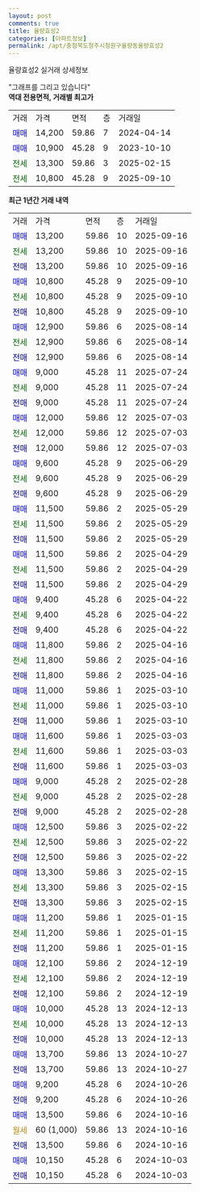 ```yaml
---
layout: post
comments: true
title: 율량효성2
categories: [아파트정보]
permalink: /apt/충청북도청주시청원구율량동율량효성2
---
```


율량효성2 실거래 상세정보

<script type="text/javascript">
  google.charts.load('current', {'packages':['line', 'corechart']});
  google.charts.setOnLoadCallback(drawChart);

  function drawChart() {
    var data = new google.visualization.DataTable();
    data.addColumn('date', '거래일');
    data.addColumn('number', "매매");
    data.addColumn('number', "전세");
    data.addColumn('number', "전매");

    data.addRows([[new Date(Date.parse("2025-09-16")), 13200, null, null], [new Date(Date.parse("2025-09-16")), null, 13200, null], [new Date(Date.parse("2025-09-16")), null, null, 13200], [new Date(Date.parse("2025-09-10")), 10800, null, null], [new Date(Date.parse("2025-09-10")), null, 10800, null], [new Date(Date.parse("2025-09-10")), null, null, 10800], [new Date(Date.parse("2025-08-14")), 12900, null, null], [new Date(Date.parse("2025-08-14")), null, 12900, null], [new Date(Date.parse("2025-08-14")), null, null, 12900], [new Date(Date.parse("2025-07-24")), 9000, null, null], [new Date(Date.parse("2025-07-24")), null, 9000, null], [new Date(Date.parse("2025-07-24")), null, null, 9000], [new Date(Date.parse("2025-07-03")), 12000, null, null], [new Date(Date.parse("2025-07-03")), null, 12000, null], [new Date(Date.parse("2025-07-03")), null, null, 12000], [new Date(Date.parse("2025-06-29")), 9600, null, null], [new Date(Date.parse("2025-06-29")), null, 9600, null], [new Date(Date.parse("2025-06-29")), null, null, 9600], [new Date(Date.parse("2025-05-29")), 11500, null, null], [new Date(Date.parse("2025-05-29")), null, 11500, null], [new Date(Date.parse("2025-05-29")), null, null, 11500], [new Date(Date.parse("2025-04-29")), 11500, null, null], [new Date(Date.parse("2025-04-29")), null, 11500, null], [new Date(Date.parse("2025-04-29")), null, null, 11500], [new Date(Date.parse("2025-04-22")), 9400, null, null], [new Date(Date.parse("2025-04-22")), null, 9400, null], [new Date(Date.parse("2025-04-22")), null, null, 9400], [new Date(Date.parse("2025-04-16")), 11800, null, null], [new Date(Date.parse("2025-04-16")), null, 11800, null], [new Date(Date.parse("2025-04-16")), null, null, 11800], [new Date(Date.parse("2025-03-10")), 11000, null, null], [new Date(Date.parse("2025-03-10")), null, 11000, null], [new Date(Date.parse("2025-03-10")), null, null, 11000], [new Date(Date.parse("2025-03-03")), 11600, null, null], [new Date(Date.parse("2025-03-03")), null, 11600, null], [new Date(Date.parse("2025-03-03")), null, null, 11600], [new Date(Date.parse("2025-02-28")), 9000, null, null], [new Date(Date.parse("2025-02-28")), null, 9000, null], [new Date(Date.parse("2025-02-28")), null, null, 9000], [new Date(Date.parse("2025-02-22")), 12500, null, null], [new Date(Date.parse("2025-02-22")), null, 12500, null], [new Date(Date.parse("2025-02-22")), null, null, 12500], [new Date(Date.parse("2025-02-15")), 13300, null, null], [new Date(Date.parse("2025-02-15")), null, 13300, null], [new Date(Date.parse("2025-02-15")), null, null, 13300], [new Date(Date.parse("2025-01-15")), 11200, null, null], [new Date(Date.parse("2025-01-15")), null, 11200, null], [new Date(Date.parse("2025-01-15")), null, null, 11200], [new Date(Date.parse("2024-12-19")), 12100, null, null], [new Date(Date.parse("2024-12-19")), null, 12100, null], [new Date(Date.parse("2024-12-19")), null, null, 12100], [new Date(Date.parse("2024-12-13")), 10000, null, null], [new Date(Date.parse("2024-12-13")), null, 10000, null], [new Date(Date.parse("2024-12-13")), null, null, 10000], [new Date(Date.parse("2024-10-27")), 13700, null, null], [new Date(Date.parse("2024-10-27")), null, null, 13700], [new Date(Date.parse("2024-10-26")), 9200, null, null], [new Date(Date.parse("2024-10-26")), null, null, 9200], [new Date(Date.parse("2024-10-16")), 13500, null, null], [new Date(Date.parse("2024-10-16")), null, null, null], [new Date(Date.parse("2024-10-16")), null, null, 13500], [new Date(Date.parse("2024-10-03")), 10150, null, null], [new Date(Date.parse("2024-10-03")), null, null, 10150]]);

    var options = {
      hAxis: {
        format: 'yyyy/MM/dd'
      },    
      lineWidth: 0,
      pointsVisible: true,    
      title: '최근 1년간 유형별 실거래가 분포',
      legend: { position: 'bottom' }
    };

    var formatter = new google.visualization.NumberFormat({pattern:'###,###'} );
    formatter.format(data, 1);
    formatter.format(data, 2);
    
    setTimeout(function() {
        var chart = new google.visualization.LineChart(document.getElementById('columnchart_material'));
        chart.draw(data, (options));
        document.getElementById('loading').style.display = 'none';
    }, 200);
  }
</script>


<div id="loading" style="z-index:20; display: block; margin-left: 0px">"그래프를 그리고 있습니다"</div>
<div id="columnchart_material" style="width: 95%; margin-left: 0px; display: block"></div>
<!-- contents start -->
<b>역대 전용면적, 거래별 최고가</b>
<table class="sortable">
    <tr>
      <td>거래</td>
      <td>가격</td>
      <td>면적</td>
      <td>층</td>
      <td>거래일</td>
    </tr>
        <tr>
          <td><a style="color: blue">매매</a></td>
          <td>14,200</td>
          <td>59.86</td>
          <td>7</td>
          <td>2024-04-14</td>
        </tr>            <tr>
          <td><a style="color: blue">매매</a></td>
          <td>10,900</td>
          <td>45.28</td>
          <td>9</td>
          <td>2023-10-10</td>
        </tr>        
        <tr>
              <td><a style="color: darkgreen">전세</a></td>
              <td>13,300</td>
              <td>59.86</td>
              <td>3</td>
              <td>2025-02-15</td>
            </tr>            <tr>
              <td><a style="color: darkgreen">전세</a></td>
              <td>10,800</td>
              <td>45.28</td>
              <td>9</td>
              <td>2025-09-10</td>
            </tr>        
    
</table>

<b>최근 1년간 거래 내역</b>

<table class="sortable">
    <tr>
      <td>거래</td>
      <td>가격</td>
      <td>면적</td>
      <td>층</td>
      <td>거래일</td>
    </tr>
    <tr>
      <td><a style="color: blue">매매</a></td>
      <td>13,200</td>
      <td>59.86</td>
      <td>10</td>
      <td>2025-09-16</td>
    </tr>          <tr>
      <td><a style="color: darkgreen">전세</a></td>
      <td>13,200</td>
      <td>59.86</td>
      <td>10</td>
      <td>2025-09-16</td>
    </tr>          <tr>
      <td><a style="color: darkblue">전매</a></td>
      <td>13,200</td>
      <td>59.86</td>
      <td>10</td>
      <td>2025-09-16</td>
    </tr>          <tr>
      <td><a style="color: blue">매매</a></td>
      <td>10,800</td>
      <td>45.28</td>
      <td>9</td>
      <td>2025-09-10</td>
    </tr>          <tr>
      <td><a style="color: darkgreen">전세</a></td>
      <td>10,800</td>
      <td>45.28</td>
      <td>9</td>
      <td>2025-09-10</td>
    </tr>          <tr>
      <td><a style="color: darkblue">전매</a></td>
      <td>10,800</td>
      <td>45.28</td>
      <td>9</td>
      <td>2025-09-10</td>
    </tr>          <tr>
      <td><a style="color: blue">매매</a></td>
      <td>12,900</td>
      <td>59.86</td>
      <td>6</td>
      <td>2025-08-14</td>
    </tr>          <tr>
      <td><a style="color: darkgreen">전세</a></td>
      <td>12,900</td>
      <td>59.86</td>
      <td>6</td>
      <td>2025-08-14</td>
    </tr>          <tr>
      <td><a style="color: darkblue">전매</a></td>
      <td>12,900</td>
      <td>59.86</td>
      <td>6</td>
      <td>2025-08-14</td>
    </tr>          <tr>
      <td><a style="color: blue">매매</a></td>
      <td>9,000</td>
      <td>45.28</td>
      <td>11</td>
      <td>2025-07-24</td>
    </tr>          <tr>
      <td><a style="color: darkgreen">전세</a></td>
      <td>9,000</td>
      <td>45.28</td>
      <td>11</td>
      <td>2025-07-24</td>
    </tr>          <tr>
      <td><a style="color: darkblue">전매</a></td>
      <td>9,000</td>
      <td>45.28</td>
      <td>11</td>
      <td>2025-07-24</td>
    </tr>          <tr>
      <td><a style="color: blue">매매</a></td>
      <td>12,000</td>
      <td>59.86</td>
      <td>12</td>
      <td>2025-07-03</td>
    </tr>          <tr>
      <td><a style="color: darkgreen">전세</a></td>
      <td>12,000</td>
      <td>59.86</td>
      <td>12</td>
      <td>2025-07-03</td>
    </tr>          <tr>
      <td><a style="color: darkblue">전매</a></td>
      <td>12,000</td>
      <td>59.86</td>
      <td>12</td>
      <td>2025-07-03</td>
    </tr>          <tr>
      <td><a style="color: blue">매매</a></td>
      <td>9,600</td>
      <td>45.28</td>
      <td>9</td>
      <td>2025-06-29</td>
    </tr>          <tr>
      <td><a style="color: darkgreen">전세</a></td>
      <td>9,600</td>
      <td>45.28</td>
      <td>9</td>
      <td>2025-06-29</td>
    </tr>          <tr>
      <td><a style="color: darkblue">전매</a></td>
      <td>9,600</td>
      <td>45.28</td>
      <td>9</td>
      <td>2025-06-29</td>
    </tr>          <tr>
      <td><a style="color: blue">매매</a></td>
      <td>11,500</td>
      <td>59.86</td>
      <td>2</td>
      <td>2025-05-29</td>
    </tr>          <tr>
      <td><a style="color: darkgreen">전세</a></td>
      <td>11,500</td>
      <td>59.86</td>
      <td>2</td>
      <td>2025-05-29</td>
    </tr>          <tr>
      <td><a style="color: darkblue">전매</a></td>
      <td>11,500</td>
      <td>59.86</td>
      <td>2</td>
      <td>2025-05-29</td>
    </tr>          <tr>
      <td><a style="color: blue">매매</a></td>
      <td>11,500</td>
      <td>59.86</td>
      <td>2</td>
      <td>2025-04-29</td>
    </tr>          <tr>
      <td><a style="color: darkgreen">전세</a></td>
      <td>11,500</td>
      <td>59.86</td>
      <td>2</td>
      <td>2025-04-29</td>
    </tr>          <tr>
      <td><a style="color: darkblue">전매</a></td>
      <td>11,500</td>
      <td>59.86</td>
      <td>2</td>
      <td>2025-04-29</td>
    </tr>          <tr>
      <td><a style="color: blue">매매</a></td>
      <td>9,400</td>
      <td>45.28</td>
      <td>6</td>
      <td>2025-04-22</td>
    </tr>          <tr>
      <td><a style="color: darkgreen">전세</a></td>
      <td>9,400</td>
      <td>45.28</td>
      <td>6</td>
      <td>2025-04-22</td>
    </tr>          <tr>
      <td><a style="color: darkblue">전매</a></td>
      <td>9,400</td>
      <td>45.28</td>
      <td>6</td>
      <td>2025-04-22</td>
    </tr>          <tr>
      <td><a style="color: blue">매매</a></td>
      <td>11,800</td>
      <td>59.86</td>
      <td>2</td>
      <td>2025-04-16</td>
    </tr>          <tr>
      <td><a style="color: darkgreen">전세</a></td>
      <td>11,800</td>
      <td>59.86</td>
      <td>2</td>
      <td>2025-04-16</td>
    </tr>          <tr>
      <td><a style="color: darkblue">전매</a></td>
      <td>11,800</td>
      <td>59.86</td>
      <td>2</td>
      <td>2025-04-16</td>
    </tr>          <tr>
      <td><a style="color: blue">매매</a></td>
      <td>11,000</td>
      <td>59.86</td>
      <td>1</td>
      <td>2025-03-10</td>
    </tr>          <tr>
      <td><a style="color: darkgreen">전세</a></td>
      <td>11,000</td>
      <td>59.86</td>
      <td>1</td>
      <td>2025-03-10</td>
    </tr>          <tr>
      <td><a style="color: darkblue">전매</a></td>
      <td>11,000</td>
      <td>59.86</td>
      <td>1</td>
      <td>2025-03-10</td>
    </tr>          <tr>
      <td><a style="color: blue">매매</a></td>
      <td>11,600</td>
      <td>59.86</td>
      <td>1</td>
      <td>2025-03-03</td>
    </tr>          <tr>
      <td><a style="color: darkgreen">전세</a></td>
      <td>11,600</td>
      <td>59.86</td>
      <td>1</td>
      <td>2025-03-03</td>
    </tr>          <tr>
      <td><a style="color: darkblue">전매</a></td>
      <td>11,600</td>
      <td>59.86</td>
      <td>1</td>
      <td>2025-03-03</td>
    </tr>          <tr>
      <td><a style="color: blue">매매</a></td>
      <td>9,000</td>
      <td>45.28</td>
      <td>2</td>
      <td>2025-02-28</td>
    </tr>          <tr>
      <td><a style="color: darkgreen">전세</a></td>
      <td>9,000</td>
      <td>45.28</td>
      <td>2</td>
      <td>2025-02-28</td>
    </tr>          <tr>
      <td><a style="color: darkblue">전매</a></td>
      <td>9,000</td>
      <td>45.28</td>
      <td>2</td>
      <td>2025-02-28</td>
    </tr>          <tr>
      <td><a style="color: blue">매매</a></td>
      <td>12,500</td>
      <td>59.86</td>
      <td>3</td>
      <td>2025-02-22</td>
    </tr>          <tr>
      <td><a style="color: darkgreen">전세</a></td>
      <td>12,500</td>
      <td>59.86</td>
      <td>3</td>
      <td>2025-02-22</td>
    </tr>          <tr>
      <td><a style="color: darkblue">전매</a></td>
      <td>12,500</td>
      <td>59.86</td>
      <td>3</td>
      <td>2025-02-22</td>
    </tr>          <tr>
      <td><a style="color: blue">매매</a></td>
      <td>13,300</td>
      <td>59.86</td>
      <td>3</td>
      <td>2025-02-15</td>
    </tr>          <tr>
      <td><a style="color: darkgreen">전세</a></td>
      <td>13,300</td>
      <td>59.86</td>
      <td>3</td>
      <td>2025-02-15</td>
    </tr>          <tr>
      <td><a style="color: darkblue">전매</a></td>
      <td>13,300</td>
      <td>59.86</td>
      <td>3</td>
      <td>2025-02-15</td>
    </tr>          <tr>
      <td><a style="color: blue">매매</a></td>
      <td>11,200</td>
      <td>59.86</td>
      <td>1</td>
      <td>2025-01-15</td>
    </tr>          <tr>
      <td><a style="color: darkgreen">전세</a></td>
      <td>11,200</td>
      <td>59.86</td>
      <td>1</td>
      <td>2025-01-15</td>
    </tr>          <tr>
      <td><a style="color: darkblue">전매</a></td>
      <td>11,200</td>
      <td>59.86</td>
      <td>1</td>
      <td>2025-01-15</td>
    </tr>          <tr>
      <td><a style="color: blue">매매</a></td>
      <td>12,100</td>
      <td>59.86</td>
      <td>2</td>
      <td>2024-12-19</td>
    </tr>          <tr>
      <td><a style="color: darkgreen">전세</a></td>
      <td>12,100</td>
      <td>59.86</td>
      <td>2</td>
      <td>2024-12-19</td>
    </tr>          <tr>
      <td><a style="color: darkblue">전매</a></td>
      <td>12,100</td>
      <td>59.86</td>
      <td>2</td>
      <td>2024-12-19</td>
    </tr>          <tr>
      <td><a style="color: blue">매매</a></td>
      <td>10,000</td>
      <td>45.28</td>
      <td>13</td>
      <td>2024-12-13</td>
    </tr>          <tr>
      <td><a style="color: darkgreen">전세</a></td>
      <td>10,000</td>
      <td>45.28</td>
      <td>13</td>
      <td>2024-12-13</td>
    </tr>          <tr>
      <td><a style="color: darkblue">전매</a></td>
      <td>10,000</td>
      <td>45.28</td>
      <td>13</td>
      <td>2024-12-13</td>
    </tr>          <tr>
      <td><a style="color: blue">매매</a></td>
      <td>13,700</td>
      <td>59.86</td>
      <td>13</td>
      <td>2024-10-27</td>
    </tr>          <tr>
      <td><a style="color: darkblue">전매</a></td>
      <td>13,700</td>
      <td>59.86</td>
      <td>13</td>
      <td>2024-10-27</td>
    </tr>          <tr>
      <td><a style="color: blue">매매</a></td>
      <td>9,200</td>
      <td>45.28</td>
      <td>6</td>
      <td>2024-10-26</td>
    </tr>          <tr>
      <td><a style="color: darkblue">전매</a></td>
      <td>9,200</td>
      <td>45.28</td>
      <td>6</td>
      <td>2024-10-26</td>
    </tr>          <tr>
      <td><a style="color: blue">매매</a></td>
      <td>13,500</td>
      <td>59.86</td>
      <td>6</td>
      <td>2024-10-16</td>
    </tr>          <tr>
      <td><a style="color: darkgoldenrod">월세</a></td>
      <td>60 (1,000)</td>
      <td>59.86</td>
      <td>13</td>
      <td>2024-10-16</td>
    </tr>          <tr>
      <td><a style="color: darkblue">전매</a></td>
      <td>13,500</td>
      <td>59.86</td>
      <td>6</td>
      <td>2024-10-16</td>
    </tr>          <tr>
      <td><a style="color: blue">매매</a></td>
      <td>10,150</td>
      <td>45.28</td>
      <td>6</td>
      <td>2024-10-03</td>
    </tr>          <tr>
      <td><a style="color: darkblue">전매</a></td>
      <td>10,150</td>
      <td>45.28</td>
      <td>6</td>
      <td>2024-10-03</td>
    </tr>      </table>
<!-- contents end -->    

